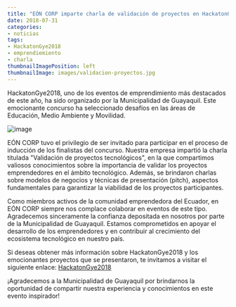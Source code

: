 ```yaml
---
title: "EÓN CORP imparte charla de validación de proyectos en HackatonGye2018"
date: 2018-07-31
categories:
- noticias
tags:
- HackatonGye2018
- emprendiemiento
- charla
thumbnailImagePosition: left
thumbnailImage: images/validacion-proyectos.jpg
---
```

HackatonGye2018, uno de los eventos de emprendimiento más destacados de este año, ha sido organizado por la Municipalidad de Guayaquil. Este emocionante concurso ha seleccionado desafíos en las áreas de Educación, Medio Ambiente y Movilidad.
<!--more-->

![image](/images/validacion-proyectos.jpg "Charla: Validación proyectos HackatonGye2018")

EÓN CORP tuvo el privilegio de ser invitado para participar en el proceso de inducción de los finalistas del concurso. Nuestra empresa impartió la charla titulada "Validación de proyectos tecnológicos", en la que compartimos valiosos conocimientos sobre la importancia de validar los proyectos emprendedores en el ámbito tecnológico. Además, se brindaron charlas sobre modelos de negocios y técnicas de presentación (pitch), aspectos fundamentales para garantizar la viabilidad de los proyectos participantes.

Como miembros activos de la comunidad emprendedora del Ecuador, en EÓN CORP siempre nos complace colaborar en eventos de este tipo. Agradecemos sinceramente la confianza depositada en nosotros por parte de la Municipalidad de Guayaquil. Estamos comprometidos en apoyar el desarrollo de los emprendedores y en contribuir al crecimiento del ecosistema tecnológico en nuestro país.

Si deseas obtener más información sobre HackatonGye2018 y los emocionantes proyectos que se presentaron, te invitamos a visitar el siguiente enlace: [HackatonGye2018](http://www.guayaquilemprende.org/hackaton-agosto-2018/)

¡Agradecemos a la Municipalidad de Guayaquil por brindarnos la oportunidad de compartir nuestra experiencia y conocimientos en este evento inspirador!
